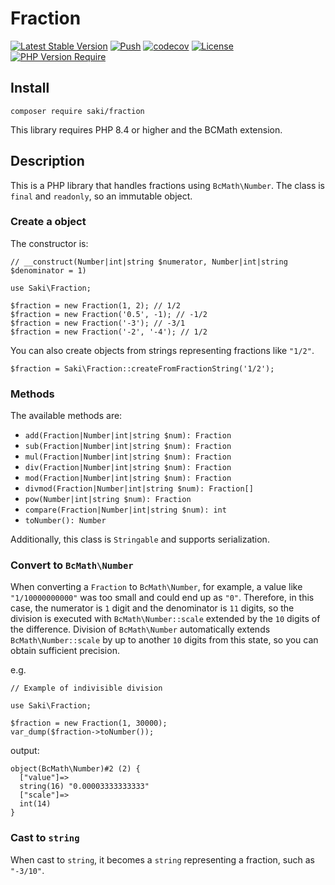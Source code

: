# Fraction

[![Latest Stable Version](https://poser.pugx.org/saki/fraction/v)](https://packagist.org/packages/saki/fraction)
[![Push](https://github.com/SakiTakamachi/Fraction-for-PHP/actions/workflows/push.yml/badge.svg)](https://github.com/SakiTakamachi/Fraction-for-PHP/actions/workflows/push.yml)
[![codecov](https://codecov.io/gh/SakiTakamachi/Fraction-for-PHP/graph/badge.svg?token=4MIM2LRPRD)](https://codecov.io/gh/SakiTakamachi/Fraction-for-PHP)
[![License](https://poser.pugx.org/saki/fraction/license)](https://packagist.org/packages/saki/fraction)
[![PHP Version Require](https://poser.pugx.org/saki/fraction/require/php)](https://packagist.org/packages/saki/fraction)

## Install

```
composer require saki/fraction
```

This library requires PHP 8.4 or higher and the BCMath extension.

## Description

This is a PHP library that handles fractions using `BcMath\Number`.
The class is `final` and `readonly`, so an immutable object.

### Create a object

The constructor is:

```
// __construct(Number|int|string $numerator, Number|int|string $denominator = 1)

use Saki\Fraction;

$fraction = new Fraction(1, 2); // 1/2
$fraction = new Fraction('0.5', -1); // -1/2
$fraction = new Fraction('-3'); // -3/1
$fraction = new Fraction('-2', '-4'); // 1/2
```

You can also create objects from strings representing fractions like `"1/2"`.

```
$fraction = Saki\Fraction::createFromFractionString('1/2');
```

### Methods

The available methods are:

- `add(Fraction|Number|int|string $num): Fraction`
- `sub(Fraction|Number|int|string $num): Fraction`
- `mul(Fraction|Number|int|string $num): Fraction`
- `div(Fraction|Number|int|string $num): Fraction`
- `mod(Fraction|Number|int|string $num): Fraction`
- `divmod(Fraction|Number|int|string $num): Fraction[]`
- `pow(Number|int|string $num): Fraction`
- `compare(Fraction|Number|int|string $num): int`
- `toNumber(): Number`

Additionally, this class is `Stringable` and supports serialization.

### Convert to `BcMath\Number`

When converting a `Fraction` to `BcMath\Number`, for example, a value like `"1/10000000000"` was too small and could end up as `"0"`.
Therefore, in this case, the numerator is `1` digit and the denominator is `11` digits, so the division is executed with `BcMath\Number::scale` extended by the `10` digits of the difference.
Division of `BcMath\Number` automatically extends `BcMath\Number::scale` by up to another `10` digits from this state, so you can obtain sufficient precision.

e.g.

```
// Example of indivisible division

use Saki\Fraction;

$fraction = new Fraction(1, 30000);
var_dump($fraction->toNumber());
```

output:

```
object(BcMath\Number)#2 (2) {
  ["value"]=>
  string(16) "0.00003333333333"
  ["scale"]=>
  int(14)
}
```

### Cast to `string`

When cast to `string`, it becomes a `string` representing a fraction, such as `"-3/10"`.
